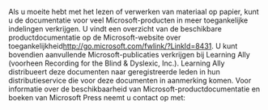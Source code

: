 <Token xmlns:xlink="http://www.w3.org/1999/xlink">Als u moeite hebt met het lezen of verwerken van materiaal op papier, kunt u de documentatie voor veel Microsoft-producten in meer toegankelijke indelingen verkrijgen. U vindt een overzicht van de beschikbare productdocumentatie op de <externalLink xmlns="http://ddue.schemas.microsoft.com/authoring/2003/5"><linkText>Microsoft-website over toegankelijkheid</linkText><linkUri>http://go.microsoft.com/fwlink/?LinkId=8431</linkUri></externalLink>. U kunt bovendien aanvullende Microsoft-publicaties verkrijgen bij Learning Ally (voorheen Recording for the Blind &amp; Dyslexic, Inc.). Learning Ally distribueert deze documenten naar geregistreerde leden in hun distributieservice die voor deze documenten in aanmerking komen. Voor informatie over de beschikbaarheid van Microsoft-productdocumentatie en boeken van Microsoft Press neemt u contact op met:</Token>

<!--HONumber=May16_HO1-->


